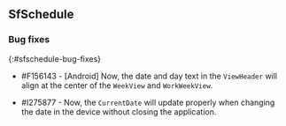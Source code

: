 ## SfSchedule

### Bug fixes
{:#sfschedule-bug-fixes}

* \#F156143 - [Android] Now, the date and day text in the `ViewHeader` will align at the center of the `WeekView` and `WorkWeekView`.

* \#I275877 - Now, the `CurrentDate` will update properly when changing the date in the device without closing the application.

